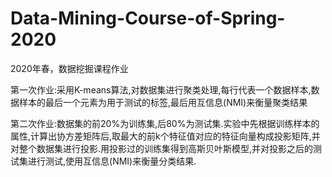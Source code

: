 # Data-Mining-Course-of-Spring-2020
2020年春，数据挖掘课程作业

第一次作业:采用K-means算法,对数据集进行聚类处理,每行代表一个数据样本,数据样本的最后一个元素为用于测试的标签,最后用互信息(NMI)来衡量聚类结果

第二次作业:数据集的前20%为训练集,后80%为测试集.实验中先根据训练样本的属性,计算出协方差矩阵后,取最大的前k个特征值对应的特征向量构成投影矩阵,并对整个数据集进行投影.用投影过的训练集得到高斯贝叶斯模型,并对投影之后的测试集进行测试,使用互信息(NMI)来衡量分类结果.
